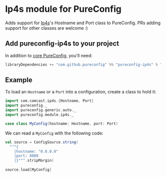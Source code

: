 
# Ip4s module for PureConfig

Adds support for [Ip4s](https://github.com/Comcast/ip4s)'s Hostname and Port class to PureConfig. PRs adding support
for other classes are welcome :)

## Add pureconfig-ip4s to your project

In addition to [core PureConfig](https://github.com/pureconfig/pureconfig), you'll need:

```scala
libraryDependencies += "com.github.pureconfig" %% "pureconfig-ip4s" % "0.17.1"
```

## Example

To load an `Hostname` or a `Port` into a configuration, create a class to hold it:

```scala
import com.comcast.ip4s.{Hostname, Port}
import pureconfig._
import pureconfig.generic.auto._
import pureconfig.module.ip4s._

case class MyConfig(hostname: Hostname, port: Port)
```

We can read a `MyConfig` with the following code:

```scala
val source = ConfigSource.string(
  """{ 
    |hostname: "0.0.0.0" 
    |port: 8080 
    |}""".stripMargin)
    
source.load[MyConfig]
```
